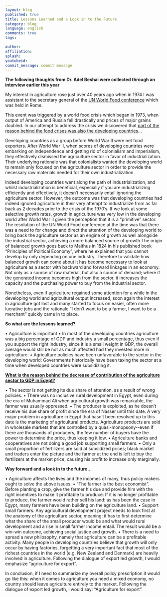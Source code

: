```yaml
---
layout: blog
published: true
title: Lessons Learned and a Look in to the Future
category: blog
language: english
comments: true
tags: 

author: 
affiliation: 
splash: 
youtubeid: 
commit_message: commit message
---
```

**The following thoughts from Dr. Adel Beshai were collected through an interview earlier this year**  

My interest in agriculture rose just over 40 years ago when in 1974 I was assistant to the secretary general of the [UN World Food conference]( http://www.fao.org/docrep/meeting/007/F5340E/F5340E03.htm#ref13) which was held in Rome.  <!-- more -->

This event was triggered by a world food crisis which began in 1973, when output of America and Russia fell drastically and prices of major grains doubled. In our attempt to address the crisis we discovered that [part of the reason behind the food crises was also the developing countries]( http://www.fao.org/docrep/017/f3350e/f3350e.pdf)…

Developing countries as a group before World War II were net food exporters. After World War II, when scores of developing countries were embarking on independence and getting rid of colonialism and imperialism, they effectively dismissed the agriculture sector in favor of industrialization. Their underlying rationale was that colonialists wanted the developing world to remain only focused on the agriculture sector in order to provide the necessary raw materials needed for their own industrialization 

Indeed developing countries went along the path of industrialization, and whilst industrialization is beneficial, especially if you are industrializing efficiently and effectively, it doesn’t necessarily entail ignoring the agriculture sector.  However, the outcome was that developing countries had indeed ignored agriculture in their very attempt to industrialize from as far back as 2 decades prior to the crisis of the 1970’s.  If we look at some selective growth rates, growth in agriculture was very low in the developing world after World War II given the perception that it is a “primitive” sector. The resolution of the UN World Food conference at the time was that there was a need to for change and direct the attention of the developing world to bring back the agriculture sector as an engine of growth as well alongside the industrial sector, achieving a more balanced source of growth The origin of balanced growth goes back to Malthus in 1824 in his published book “Principles of Political Economy”, where he explained that you cannot develop by only depending on one industry. Therefore to validate how balanced growth can come about it has become necessary to look at agriculture as a sector with backward and forward linkages in an economy. Not only as a source of raw material, but also a source of demand; where if the generated income becomes high from the sector, it increases the capacity and the purchasing power to buy from the industrial sector. 

Nonetheless, even if agriculture regained some attention for a while in the developing world and agricultural output increased, soon again the interest in agriculture got lost and many started to focus on easier, often more lucrative jobs and the rationale “I don’t want to be a farmer, I want to be a merchant” quickly came in to place.


**So what are the lessons learned?**

•	Agriculture is important
•	In most of the developing countries agriculture was a big percentage of GDP and industry a small percentage, thus even if you support the right industry, since it is a small weight in GDP, the overall average would still be not as much affected  had they invested more in agriculture.
•	Agriculture policies have been unfavorable to the sector in the developing world: Governments historically have been taxing the sector at a time when developed countries were subsidizing it.  

**[What is the reason behind the decrease of contribution of the agriculture sector to GDP in Egypt?]( http://ebrary.ifpri.org/cdm/singleitem/collection/p15738coll2/id/130347)**

•	The sector is not getting its due share of attention, as a result of wrong policies.
•	There was no inclusive rural development in Egypt, even during the era of Muhammad Ali when agricultural growth was remarkable, the farmer was usually oppressed.
•	The producer is exploited, as he doesn’t receive his due share of profit since the era of Nasser until this date. A very major problem in agriculture in Egypt that hasn’t been resolved up to this date is the marketing of agricultural products. Agriculture products are sold in wholesale markets that are controlled by a quasi-monopsony--even if there are thousands of producers, the few number of buyers have the power to determine the price, thus keeping it low. 
•	Agriculture banks and cooperatives are not doing a good job supporting small farmers.
•	Only a small proportion of fertilizers are sold at subsidized prices; black market and traders enter the picture and the farmer at the end is left to buy the fertilizers at the market price, causing his profit to increase only marginally.


**Way forward and a look in to the future…**

•	Agriculture affects the lives and the incomes of many, thus policy makers ought to solve the above issues.
•	“The farmer is the best economist”. Before planting a crop, give the farmer his due and provide him with the right incentives to make it profitable to produce. If it is no longer profitable to produce, the farmer would rather sell his land: as has been the case in Egypt, many farmers have been building on the agriculture land. 
•	Support small farmers. Any agricultural development project needs to look first at the anatomy of the agriculture sector, meaning: it has to first determine what the share of the small producer would be and what would rural development and a rise in small farmer income entail. The result would be a win-win outcome, achieving social justice and growth.
•	There is a need to spread a new philosophy, namely that agriculture can be a profitable activity. Many people in developing countries believe that growth will only occur by having factories, forgetting a very important fact that most of the richest countries in the world (e.g. New Zealand and Denmark) are heavily involved in agriculture. Following the dialogue of export led growth, I would emphasize “agriculture for export”.


In conclusion, if I need to summarize my overall policy prescription it would go like this: when it comes to agriculture you need a mixed economy, no country should leave agriculture entirely to the market.  Following the dialogue of export led growth, I would say: “Agriculture for export”.